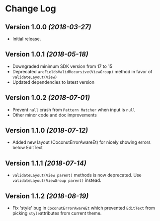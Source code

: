 Change Log
==========

Version 1.0.0 *(2018-03-27)*
------------------------------

* Initial release.

Version 1.0.1 *(2018-05-18)*
------------------------------

* Downgraded minimum SDK version from 17 to 15
* Deprecated `areFieldsValidRecursive(ViewGroup)` method in favor of `validateLayout(View)`
* Updated dependencies to latest version

Version 1.0.2 *(2018-07-01)*
----------------------------

* Prevent `null` crash from `Pattern Matcher` when input is `null`
* Other minor code and doc improvements

Version 1.1.0 *(2018-07-12)*
----------------------------

* Added new layout (CoconutErrorAwareEt) for nicely showing errors below EditText

Version 1.1.1 *(2018-07-14)*
----------------------------

* `validateLayout(View parent)` methods is now deprecated. Use `validateLayout(ViewGroup parent)` instead.

Version 1.1.2 *(2018-08-19)*
----------------------------

* Fix 'style' bug in `CoconutErrorAwareEt` which prevented `EditText` from picking `style`attributes from current theme.